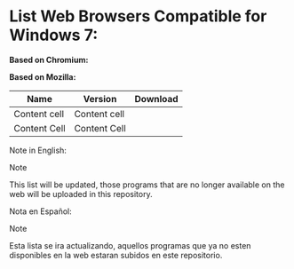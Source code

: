 # List Web Browsers Compatible for Windows 7:

**Based on Chromium:**


**Based on Mozilla:**

| Name          | Version         | Download      |
| ------------- | -------------   | ------------- |
| Content cell  | Content cell    |               |
| Content Cell  | Content Cell    |               |

Note in English:
> [!NOTE]
> This list will be updated, those programs that are no longer available on the web will be uploaded in this repository.

Nota en Español:
> [!NOTE]
> Esta lista se ira actualizando, aquellos programas que ya no esten disponibles en la web estaran subidos en este repositorio.
